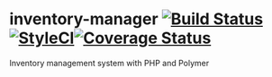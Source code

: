 # inventory-manager [![Build Status](https://travis-ci.org/inventory-manager/inventory-manager.svg?branch=master)](https://travis-ci.org/inventory-manager/inventory-manager)[![StyleCI](https://styleci.io/repos/46257313/shield)](https://styleci.io/repos/46257313)[![Coverage Status](https://coveralls.io/repos/inventory-manager/inventory-manager/badge.svg?branch=master&service=github)](https://coveralls.io/github/inventory-manager/inventory-manager?branch=master)
Inventory management system with PHP and Polymer
